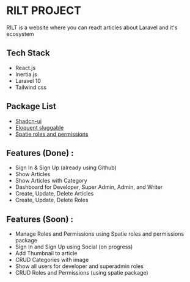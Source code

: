 # RILT PROJECT
RILT is a website where you can readt articles about Laravel and it's ecosystem

## Tech Stack
 - React.js
 - Inertia.js
 - Laravel 10
 - Tailwind css

## Package List
 - [Shadcn-ui](https://ui.shadcn.com)
 - [Eloquent sluggable](https://github.com/cviebrock/eloquent-sluggable)
 - [Spatie roles and permissions](https://spatie.be/docs/laravel-permission/v6/introduction)

## Features (Done) : 
 - Sign In & Sign Up (already using Github)
 - Show Articles
 - Show Articles with Category
 - Dashboard for Developer, Super Admin, Admin, and Writer
 - Create, Update, Delete Articles
 - Create, Update, Delete Roles

 ## Features (Soon) :
 - Manage Roles and Permissions using Spatie roles and permissions package
 - Sign In and Sign Up using Social (on progress)
 - Add Thumbnail to article
 - CRUD Categories with image
 - Show all users for developer and superadmin roles
 - CRUD Roles and Permissions (using spatie package)
